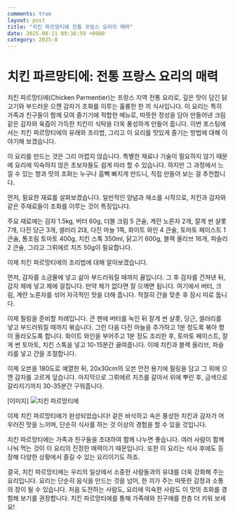 ```yaml
---
comments: true
layout: post
title: "치킨 파르망티에 전통 프랑스 요리의 매력"
date: 2025-08-11 09:36:59 +0900
category: 2025-8
---
```


# 치킨 파르망티에: 전통 프랑스 요리의 매력

치킨 파르망티에(Chicken Parmentier)는 프랑스 지역 전통 요리로, 깊은 맛이 담긴 닭고기와 부드러운 으깬 감자가 조화를 이루는 훌륭한 한 끼 식사입니다. 이 요리는 특히 가족과 친구들이 함께 모여 즐기기에 적합한 메뉴로, 따뜻한 정성을 담아 만들어낸 크림 같은 감자와 육즙이 가득한 치킨이 식탁을 더욱 풍성하게 만들어 줍니다. 이번 포스팅에서는 치킨 파르망티에의 유래와 조리법, 그리고 이 요리를 맛있게 즐기는 방법에 대해 이야기해 보겠습니다.

이 요리를 만드는 것은 그리 어렵지 않습니다. 특별한 재료나 기술이 필요하지 않기 때문에 요리에 익숙하지 않은 초보자들도 쉽게 따라 할 수 있습니다. 하지만 그 과정에서 느낄 수 있는 향과 맛의 조화는 누구나 흠뻑 빠지게 만드니, 직접 만들어 보는 걸 추천합니다.

먼저, 필요한 재료를 살펴보겠습니다. 일반적인 양념과 채소를 시작으로, 치킨과 감자와 같은 주재료들이 조화를 이루는 것이 특징입니다. 

주요 재료에는 감자 1.5kg, 버터 60g, 더블 크림 5 큰술, 계란 노른자 2개, 잘게 썬 샬롯 7개, 다진 당근 3개, 셀러리 2대, 다진 마늘 1쪽, 화이트 와인 4 큰술, 토마토 페이스트 1 큰술, 통조림 토마토 400g, 치킨 스톡 350ml, 닭고기 600g, 블랙 올리브 16개, 파슬리 2 큰술, 그리고 그뤼에르 치즈 50g이 필요합니다.

이제 치킨 파르망티에의 조리법에 대해 알아보겠습니다. 

먼저, 감자를 소금물에 넣고 삶아 부드러워질 때까지 끓입니다. 그 후 감자를 건져낸 뒤, 감자 체에 넣고 체에 걸칩니다. 만약 체가 없다면 잘 으깨면 됩니다. 여기에서 버터, 크림, 계란 노른자를 섞어 자극적인 맛을 더해 줍니다. 적절히 간을 맞춘 후 잠시 따로 둡니다.

이제 필링을 준비할 차례입니다. 큰 팬에 버터를 녹인 뒤 잘게 썬 샬롯, 당근, 셀러리를 넣고 부드러워질 때까지 볶습니다. 그런 다음 다진 마늘을 추가하고 1분 정도록 볶아 향이 올라오도록 합니다. 화이트 와인을 부어주고 1분 정도 조리한 후, 토마토 페이스트, 잘게 썬 토마토, 치킨 스톡을 넣고 10-15분간 끓여줍니다. 이때 치킨과 블랙 올리브, 파슬리를 넣고 간을 조절합니다.

이제 오븐을 180도로 예열한 뒤, 20x30cm의 오븐 안전 용기에 필링을 담고 그 위에 으깬 감자를 고르게 덮습니다. 마지막으로 그뤼에르 치즈를 갈아서 위에 뿌린 후, 금색으로 갈라지기까지 30-35분간 구워줍니다. 

[이미지]
![치킨 파르망티에](https://www.themealdb.com/images/media/meals/uwvxpv1511557015.jpg)

이제 치킨 파르망티에가 완성되었습니다! 겉은 바삭하고 속은 풍성한 치킨과 감자가 어우러진 맛을 느끼며, 단순히 식사를 하는 것 이상의 경험을 할 수 있을 것입니다. 

치킨 파르망티에는 가족과 친구들을 초대하여 함께 나누면 좋습니다. 여러 사람이 함께 나눠 먹는 것이 이 요리의 진정한 매력이기 때문입니다. 또한 이 요리는 식사 후에도 등장해 다양한 상황에서 즐길 수 있는 요리이기도 하죠.

결국, 치킨 파르망티에는 우리의 일상에서 소중한 사람들과의 유대를 더욱 강화해 주는 요리입니다. 요리는 단순히 음식을 만드는 것을 넘어, 한 끼가 주는 따뜻한 감정과 소통의 장이 될 수 있습니다. 처음 도전하는 사람도, 요리에 익숙한 사람도 이 맛의 조화를 경험해 보기를 권장합니다. 치킨 파르망티에를 통해 가족애와 친구애를 한층 더 키워 보세요!